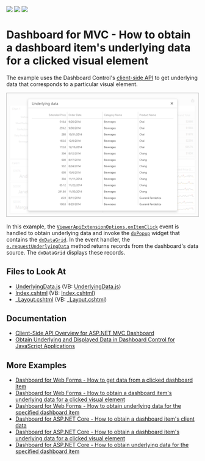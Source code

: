 <!-- default badges list -->
![](https://img.shields.io/endpoint?url=https://codecentral.devexpress.com/api/v1/VersionRange/508243753/21.2.8%2B)
[![](https://img.shields.io/badge/Open_in_DevExpress_Support_Center-FF7200?style=flat-square&logo=DevExpress&logoColor=white)](https://supportcenter.devexpress.com/ticket/details/T1098886)
[![](https://img.shields.io/badge/📖_How_to_use_DevExpress_Examples-e9f6fc?style=flat-square)](https://docs.devexpress.com/GeneralInformation/403183)
<!-- default badges end -->
# Dashboard for MVC - How to obtain a dashboard item's underlying data for a clicked visual element

The example uses the Dashboard Control's [client-side API](https://docs.devexpress.com/Dashboard/16796) to get underlying data that corresponds to a particular visual element.

![](web-dashboard-underlying-data-popup.png)

In this example, the [`ViewerApiExtensionOptions.onItemClick`](https://docs.devexpress.com/Dashboard/js-DevExpress.Dashboard.ViewerApiExtensionOptions?p=netframework#js_devexpress_dashboard_viewerapiextensionoptions_onitemclick) event is handled to obtain underlying data and invoke the [`dxPopup`](https://js.devexpress.com/DevExtreme/ApiReference/UI_Components/dxPopup/) widget that contains the [`dxDataGrid`](https://js.devexpress.com/DevExtreme/ApiReference/UI_Components/dxDataGrid/). In the event handler, the [`e.requestUnderlyingData`](https://docs.devexpress.com/Dashboard/js-DevExpress.Dashboard.ItemClickEventArgs?p=netframework#js_devexpress_dashboard_itemclickeventargs_requestunderlyingdata) method returns records from the dashboard's data source. The `dxDataGrid` displays these records.

## Files to Look At

- [UnderlyingData.js](./CS/MvcDashboard_UnderlyingData/Scripts/UnderlyingData.js) (VB: [UnderlyingData.js](./VB/MvcDashboard_UnderlyingData/Scripts/UnderlyingData.js))
- [Index.cshtml](./CS/MvcDashboard_UnderlyingData/Views/Home/Index.cshtml) (VB: [Index.cshtml](./VB/MvcDashboard_UnderlyingData/Views/Home/Index.cshtml))
- [_Layout.cshtml](./CS/MvcDashboard_UnderlyingData/Views/Shared/_Layout.cshtml) (VB: [_Layout.cshtml](./VB/MvcDashboard_UnderlyingData/Views/Shared/_Layout.cshtml))

## Documentation

- [Client-Side API Overview for ASP.NET MVC Dashboard](https://docs.devexpress.com/Dashboard/16796/web-dashboard/aspnet-mvc-dashboard-extension/client-side-api-overview)
- [Obtain Underlying and Displayed Data in Dashboard Control for JavaScript Applications](https://docs.devexpress.com/Dashboard/403003/web-dashboard/dashboard-control-for-javascript-applications-jquery-knockout-etc/obtain-underlying-and-displayed-data)

## More Examples

- [Dashboard for Web Forms - How to get data from a clicked dashboard item](https://github.com/DevExpress-Examples/web-dashboard-get-item-data-on-click)
- [Dashboard for Web Forms - How to obtain a dashboard item's underlying data for a clicked visual element](https://github.com/DevExpress-Examples/aspxdashboard-how-to-obtain-a-dashboard-items-underlying-data-for-a-clicked-visual-element-t492257)
- [Dashboard for Web Forms - How to obtain underlying data for the specified dashboard item](https://github.com/DevExpress-Examples/aspxdashboard-how-to-obtain-underlying-data-for-the-specified-dashboard-item-t518504)
- [Dashboard for ASP.NET Core - How to obtain a dashboard item's client data](https://github.com/DevExpress-Examples/asp-net-core-dashboard-get-client-data)
- [Dashboard for ASP.NET Core  - How to obtain a dashboard item's underlying data for a clicked visual element](https://github.com/DevExpress-Examples/asp-net-core-dashboard-get-underlying-data-for-clicked-item)
- [Dashboard for ASP.NET Core  - How to obtain underlying data for the specified dashboard item](https://github.com/DevExpress-Examples/asp-net-core-dashboard-display-item-underlying-data)
